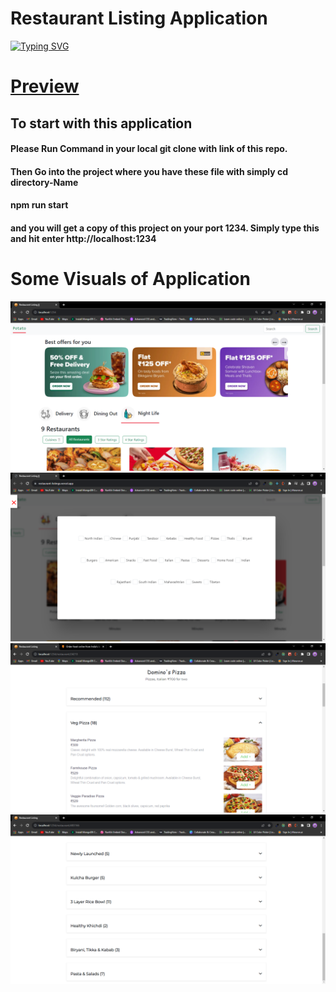 # Restaurant Listing Application

[![Typing SVG](https://readme-typing-svg.demolab.com?font=Fira+Code&pause=1000&width=435&lines=With+Using+Live+Swiggy+API)](https://git.io/typing-svg)

# [Preview](https://restaurant-listings.vercel.app/)

## To start with this application

#### Please Run Command in your local git clone with link of this repo.

#### Then Go into the project where you have these file with simply cd directory-Name

#### npm run start

#### and you will get a copy of this project on your port 1234. Simply type this and hit enter http://localhost:1234

# Some Visuals of Application

![Screenshot](assests/screenshot.PNG)
![Sccreenshot-2](assests/visuals2ofreslisting.PNG)
![Sccreenshot-2](assests/screenshot3.PNG)
![Sccreenshot-2](assests/screenshot4.PNG)
